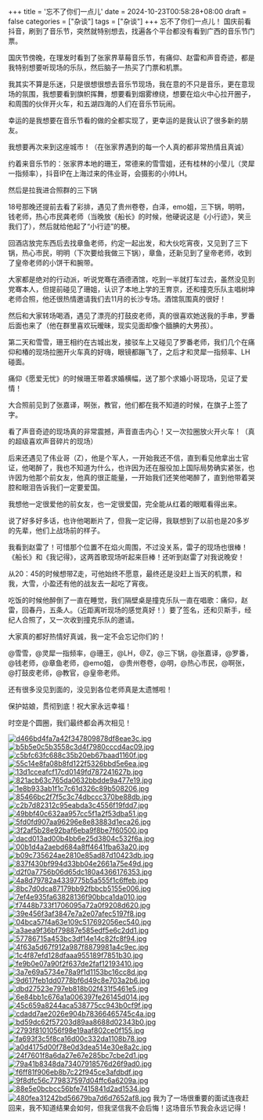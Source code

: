 +++
title = '忘不了你们一点儿'
date = 2024-10-23T00:58:28+08:00
draft = false
categories = ["杂谈"]
tags = ["杂谈"]
+++
忘不了你们一点儿！
国庆前看抖音，刷到了音乐节，突然就特别想去，找遍各个平台都没有看到广西的音乐节门票。


国庆节傍晚，在理发时看到了张家界草莓音乐节，有痛仰、赵雷和声音奇迹，都是我特别想要听现场的乐队，然后脑子一热买了门票和机票。


我其实不算是乐迷，只是很想很想去音乐节现场，我在意的不只是音乐，更在意现场的氛围，我想要看到旗帜挥舞，想要看到烟雾缭绕，想要在焰火中心拉开圈子，和周围的伙伴开火车，和五湖四海的人们在音乐节玩闹。


幸运的是我想要在音乐节看的做的全都实现了，更幸运的是我认识了很多新的朋友。


我想要再次来到这座城市！（在张家界遇到的每一个人真的都非常热情且真诚）


约着来音乐节的：张家界本地的珊王，常德来的雪雪姐，还有桂林的小莹儿（灵犀一指频率），抖音IP在上海过来的伟业哥，会摄影的小帅LH。


然后是拉我进合照群的三下锅


18号那晚还提前去看了彩排，遇见了贵州卷卷，白泽，emo姐，三下锅，明明，钱老师，热心市民龚老师（当晚放《船长》的时候，他硬说这是《小行迹》，笑亖我们了），然后就给他起了“小行迹”的梗。


回酒店放完东西后去找章鱼老师，约定一起出发，和大伙吃宵夜，又见到了三下锅，热心市民，明明（下次要给我做三下锅），章鱼，还新见到了皇帝老师，收到了皇帝老师的小饼干和腕带。


大家都是绝对的行动派，听说党骞在酒德酒馆，吃到一半就打车过去，虽然没见到党骞本人，但提前碰见了珊姐，认识了本地上学的王育京，还和撞克乐队主唱树坤老师合照，他还很热情邀请我们去11月的长沙专场。酒馆氛围真的很好！


然后和大家转场喝酒，遇见了漂亮的打鼓皮老师，真的很喜欢她送我的手串，罗番后面也来了（他在群里喜欢玩暧昧，现实见面却像个腼腆的大男孩）。


第二天和雪雪，珊王相约在古城出发，接驳车上又碰见了罗番老师，我们几个在痛仰和椿的现场拉圈开火车真的好嗨，眼镜都蹦飞了，之后才和灵犀一指频率、LH碰面。


痛仰《愿爱无忧》的时候珊王带着求婚横幅，送了那个求婚小哥现场，见证了爱情！


大合照前见到了张嘉译，啊张，教官，他们都在我不知道的时候，在旗子上签了字。


看了声音奇迹的现场真的非常震撼，声音直击内心！又一次拉圈放火开火车！（真的超级喜欢声音碎片的现场）


后来还遇见了伟业哥（Z），他是个军人，一开始我还不信，直到看见他拿出士官证，他喝醉了，我也不知道为什么，也许因为还在服役加上国际局势确实紧张，也许因为他那个前女友，他真的很正能量，一开始我们还笑他喝醉了，直到他带着哭腔和眼泪告诉我们一定要爱国。


我想他一定很爱他的前女友，也一定很爱国，完全能从红着的眼眶看得出来。


说了好多好多话，也许他喝断片了，但我一定记得，我联想到了以前也是20多岁的先辈，他们上战场前的样子。


我看到赵雷了！可惜那个位置不在焰火周围，不过没关系，雷子的现场也很棒！《船长》和《我记得》，这两首歌现场听起来巨棒！还听到赵雷了对我说晚安！


从20：45的时候想带Z走，可他始终不愿意，最终还是没赶上当天的机票，和我，大雪，小盈还有他的战友去一起吃了宵夜。


吃饭的时候他醉倒了一直在睡觉，我们隔壁桌是撞克乐队一直在唱歌：痛仰，赵雷，回春丹，五条人。（近距离听现场的感觉真好！）要了签名，还和贝斯手，经纪人合照了，又一次收到撞克乐队的邀请。


大家真的都好热情好真诚，我一定不会忘记你们的！


@雪雪，@灵犀一指频率，@珊王，@LH，@Z，@三下锅，@张嘉译，@罗番，
@钱老师，@章鱼老师，@emo姐，
@贵州卷卷，@明，@热心市民，@啊张，
@打鼓皮老师，@教官，@皇帝老师。


还有很多没见到面的，没见到各位老师真是太遗憾啦！

保护姑娘，贯彻到底！祝大家永远幸福！

时空是个圆圈，我们最终都会再次相见！

[![d466bd4fa7a42f347809878df8eae3c.jpg](https://pnglog.com/l3yMEt.jpg)](https://pnglog.com/l3yMEt.jpg)
[![b5b5e0c5b3558c3d4f7980cccd4ac09.jpg](https://pnglog.com/rxssRf.jpg)](https://pnglog.com/rxssRf.jpg)
[![c5bfc63fc688c35b20eb67baad1160f.jpg](https://pnglog.com/8A45Gb.jpg)](https://pnglog.com/8A45Gb.jpg)
[![55c14e8fa08b8fd122f5326bbd5e6ea.jpg](https://pnglog.com/C3Yx8U.jpg)](https://pnglog.com/C3Yx8U.jpg)
[![13d1cceafcf17cd0149fd787241627b.jpg](https://pnglog.com/VL7rZQ.jpg)](https://pnglog.com/VL7rZQ.jpg)
[![821acb63c765da0632bbdde9a477e19.jpg](https://pnglog.com/atMKsf.jpg)](https://pnglog.com/atMKsf.jpg)
[![1e8b933ab1f1c7c61d326c89b508206.jpg](https://pnglog.com/ZCQXZd.jpg)](https://pnglog.com/ZCQXZd.jpg)
[![85466bc2f7f5c3c74dbccc370be88db.jpg](https://pnglog.com/XNu4pR.jpg)](https://pnglog.com/XNu4pR.jpg)
[![c2b7d82312c95eabda3c4556f19fdd7.jpg](https://pnglog.com/cqZxTJ.jpg)](https://pnglog.com/cqZxTJ.jpg)
[![49bbf40c632aa957cc5f1a2f53dba51.jpg](https://pnglog.com/03BGJn.jpg)](https://pnglog.com/03BGJn.jpg)
[![5fd0fd907aa96296e8e83883d1eca26.jpg](https://pnglog.com/po40dN.jpg)](https://pnglog.com/po40dN.jpg)
[![3f2af5b28e92baf6eba9f8be7f60500.jpg](https://pnglog.com/O3XrpC.jpg)](https://pnglog.com/O3XrpC.jpg)
[![dacd013ad00b4bb6e25d3804c532f6a.jpg](https://pnglog.com/1jsCkk.jpg)](https://pnglog.com/1jsCkk.jpg)
[![00b1d4a2aebd684a8ff4641fba63a20.jpg](https://pnglog.com/21gzTM.jpg)](https://pnglog.com/21gzTM.jpg)
[![b09c735624ae2810e85ad87d10423db.jpg](https://pnglog.com/UfQ5l9.jpg)](https://pnglog.com/UfQ5l9.jpg)
[![837f430bf994d33bb04e2661a75e49d.jpg](https://pnglog.com/yEHcGl.jpg)](https://pnglog.com/yEHcGl.jpg)
[![d2f0a7756b06d65dc180a4366176353.jpg](https://pnglog.com/j3E92W.jpg)](https://pnglog.com/j3E92W.jpg)
[![4a8d79782a4339775b5a555f1c6ffeb.jpg](https://pnglog.com/qQTaT6.jpg)](https://pnglog.com/qQTaT6.jpg)
[![8bc7d0dca87179bb92fbbcb5155e006.jpg](https://pnglog.com/2RxEW0.jpg)](https://pnglog.com/2RxEW0.jpg)
[![7ef4e935fa63828136f90bbca1da010.jpg](https://pnglog.com/TCWgga.jpg)](https://pnglog.com/TCWgga.jpg)
[![f7448b733f1706095a72a0f9208d620.jpg](https://pnglog.com/Jw8UrH.jpg)](https://pnglog.com/Jw8UrH.jpg)
[![39e456f3af3847e7a2e07afec5197f8.jpg](https://pnglog.com/Ii3dtw.jpg)](https://pnglog.com/Ii3dtw.jpg)
[![04bca57f4a63e109c517692056ec540.jpg](https://pnglog.com/zIVyHh.jpg)](https://pnglog.com/zIVyHh.jpg)
[![a3aea9f36bf79887e585edf5e6c2dd1.jpg](https://pnglog.com/PPtpn5.jpg)](https://pnglog.com/PPtpn5.jpg)
[![57786715a453bc3df14e14c82fc8f94.jpg](https://pnglog.com/MJ5PcK.jpg)](https://pnglog.com/MJ5PcK.jpg)
[![4f63a5d67f912a987f8879981a4c9ec.jpg](https://pnglog.com/XhDlGc.jpg)](https://pnglog.com/XhDlGc.jpg)
[![1c4f87efd128dfaaa955189f7851b30.jpg](https://pnglog.com/7WLCjr.jpg)](https://pnglog.com/7WLCjr.jpg)
[![fe9b0e07a90f2f637de2faf12193410.jpg](https://pnglog.com/zl9dVI.jpg)](https://pnglog.com/zl9dVI.jpg)
[![3a7e69a5734e78a9f1d1153bc16cc8d.jpg](https://pnglog.com/HjFNYy.jpg)](https://pnglog.com/HjFNYy.jpg)
[![9d617feb1dd0778bf6d49c8e703a2b6.jpg](https://pnglog.com/bmRctH.jpg)](https://pnglog.com/bmRctH.jpg)
[![dbd27523e797eb818b02f431f5461e5.jpg](https://pnglog.com/WGQDhH.jpg)](https://pnglog.com/WGQDhH.jpg)
[![6e84bb1c676a1a006397fe26145d014.jpg](https://pnglog.com/avth8U.jpg)](https://pnglog.com/avth8U.jpg)
[![45c659a8244aca538775cc943b0cf9f.jpg](https://pnglog.com/f7ydwk.jpg)](https://pnglog.com/f7ydwk.jpg)
[![cdadd7ae2026e904b78366465745c4a.jpg](https://pnglog.com/7tl3dw.jpg)](https://pnglog.com/7tl3dw.jpg)
[![bd59dc62f57203d89aa8688d02343b0.jpg](https://pnglog.com/cYQfeA.jpg)](https://pnglog.com/cYQfeA.jpg)
[![2793f8101056f98e19aaf802ce0f155.jpg](https://pnglog.com/2SeTzP.jpg)](https://pnglog.com/2SeTzP.jpg)
[![fa693f3c5f8ca16d00c332da1108b78.jpg](https://pnglog.com/9Pyrcw.jpg)](https://pnglog.com/9Pyrcw.jpg)
[![a0d4175d00f78e0d3dea514e30e8a2c.jpg](https://pnglog.com/TozsvL.jpg)](https://pnglog.com/TozsvL.jpg)
[![24f7601f8a6da27e67e285bc7cbe2d1.jpg](https://pnglog.com/2YnurS.jpg)](https://pnglog.com/2YnurS.jpg)
[![79a41b8348da73407918576d26f9ad0.jpg](https://pnglog.com/kUzwAH.jpg)](https://pnglog.com/kUzwAH.jpg)
[![f6ff81f906eb8b7c22f945ce3afdbdf.jpg](https://pnglog.com/iC3e9G.jpg)](https://pnglog.com/iC3e9G.jpg)
[![9f8dfc56c779837597d04ffc6a6209a.jpg](https://pnglog.com/SKJ4m0.jpg)](https://pnglog.com/SKJ4m0.jpg)
[![88e5e0bcbcc56bfe7415841d2ad1534.jpg](https://pnglog.com/odGiY2.jpg)](https://pnglog.com/odGiY2.jpg)
[![480fea31242bd56679ba7d6d7652af8.jpg](https://pnglog.com/SD3N1E.jpg)](https://pnglog.com/SD3N1E.jpg)
我为了一场很重要的面试连夜赶回来，我不知道结果会如何，但我坚信我不会后悔！这场音乐节我会永远记得！
